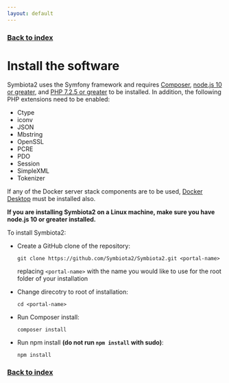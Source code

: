 ```yaml
---
layout: default
---
```


### [Back to index](./index.html)

# Install the software

Symbiota2 uses the Symfony framework and requires [Composer](https://getcomposer.org/doc/00-intro.md), [node.js 10 or greater](https://nodejs.org/en/), and [PHP 7.2.5 or greater](http://php.net/manual/en/install.php) to be installed. In addition, the following PHP extensions need to be enabled:

- Ctype
- iconv
- JSON
- Mbstring
- OpenSSL
- PCRE
- PDO
- Session
- SimpleXML
- Tokenizer

If any of the Docker server stack components are to be used, [Docker Desktop](https://www.docker.com/products/docker-desktop)
must be installed also.

**If you are installing Symbiota2 on a Linux machine, make sure you have node.js 10 or greater installed.**

To install Symbiota2:

- Create a GitHub clone of the repository:

    `git clone https://github.com/Symbiota2/Symbiota2.git <portal-name>`
    
    replacing `<portal-name>` with the name you would like to use for the root folder of your installation
- Change direcotry to root of installation:
    
    `cd <portal-name>`
    
- Run Composer install:

  `composer install`
  
- Run npm install **(do not run `npm install` with sudo)**:
    
    `npm install`
    

### [Back to index](./index.html)
